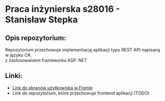 # Praca inżynierska s28016 - Stanisław Stepka

## Opis repozytorium:
Repozytorium przechowuje implementację aplikacji typu REST API napisaną w języku C#, <br>
z zastosowaniem frameworku ASP. NET

## Linki:
- [Link do ekranów użytkownika w Figmie](https://www.figma.com/design/X36HJlD0yVTgPTJEqbUVjU/Praca_Inzynierska_s28016?node-id=0-1&t=Pw9nzFi72uwO6Chu-1 )
- Link do repozytorium, które przechowuje frontend aplikacji (TODO)
